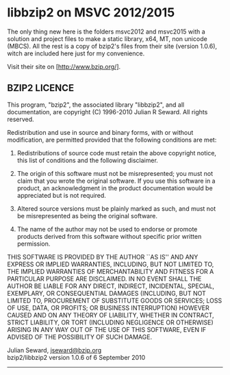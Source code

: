 libbzip2 on MSVC 2012/2015
============================

The only thing new here is the folders msvc2012 and msvc2015 with a solution and project files to make a static library, x64, MT, non unicode (MBCS). All the rest is a copy of bzip2's files from their site (version 1.0.6), witch are included here just for my convenience.

Visit their site on [http://www.bzip.org/].

BZIP2 LICENCE
--------------------------------------------------------------------------

This program, "bzip2", the associated library "libbzip2", and all
documentation, are copyright (C) 1996-2010 Julian R Seward.  All
rights reserved.

Redistribution and use in source and binary forms, with or without
modification, are permitted provided that the following conditions
are met:

1. Redistributions of source code must retain the above copyright notice, this list of conditions and the following disclaimer.

2. The origin of this software must not be misrepresented; you must not claim that you wrote the original software.  If you use this software in a product, an acknowledgment in the product documentation would be appreciated but is not required.

3. Altered source versions must be plainly marked as such, and must not be misrepresented as being the original software.

4. The name of the author may not be used to endorse or promote products derived from this software without specific prior written permission.

THIS SOFTWARE IS PROVIDED BY THE AUTHOR ``AS IS'' AND ANY EXPRESS
OR IMPLIED WARRANTIES, INCLUDING, BUT NOT LIMITED TO, THE IMPLIED
WARRANTIES OF MERCHANTABILITY AND FITNESS FOR A PARTICULAR PURPOSE
ARE DISCLAIMED.  IN NO EVENT SHALL THE AUTHOR BE LIABLE FOR ANY
DIRECT, INDIRECT, INCIDENTAL, SPECIAL, EXEMPLARY, OR CONSEQUENTIAL
DAMAGES (INCLUDING, BUT NOT LIMITED TO, PROCUREMENT OF SUBSTITUTE
GOODS OR SERVICES; LOSS OF USE, DATA, OR PROFITS; OR BUSINESS
INTERRUPTION) HOWEVER CAUSED AND ON ANY THEORY OF LIABILITY,
WHETHER IN CONTRACT, STRICT LIABILITY, OR TORT (INCLUDING
NEGLIGENCE OR OTHERWISE) ARISING IN ANY WAY OUT OF THE USE OF THIS
SOFTWARE, EVEN IF ADVISED OF THE POSSIBILITY OF SUCH DAMAGE.

Julian Seward, jseward@bzip.org
<br>bzip2/libbzip2 version 1.0.6 of 6 September 2010

--------------------------------------------------------------------------
